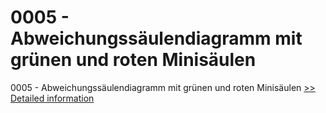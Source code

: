 # 0005 - Abweichungssäulendiagramm mit grünen und roten Minisäulen
0005 - Abweichungssäulendiagramm mit grünen und roten Minisäulen
[>> Detailed information](https://secure.shareit.com/shareit/product.html?productid=300639754&affiliateid=200057808)